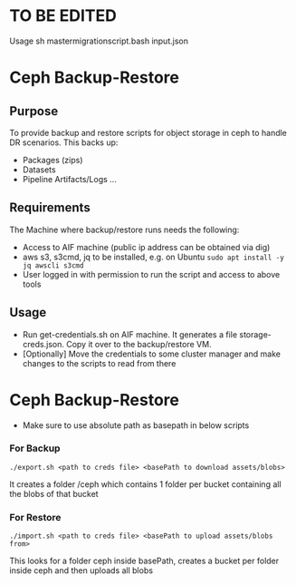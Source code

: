 # TO BE EDITED
Usage sh mastermigrationscript.bash input.json

# Ceph Backup-Restore


## Purpose
To provide backup and restore scripts for object storage in ceph to handle DR scenarios.
This backs up:
* Packages (zips)
* Datasets
* Pipeline Artifacts/Logs
...


## Requirements
The Machine where backup/restore runs needs the following:
* Access to AIF machine (public ip address can be obtained via dig)
* aws s3, s3cmd, jq to be installed, e.g. on Ubuntu ```sudo apt install -y jq awscli s3cmd```
* User logged in with permission to run the script and access to above tools


## Usage
* Run get-credentials.sh on AIF machine. It generates a file storage-creds.json. Copy it over to the backup/restore VM.
* [Optionally] Move the credentials to some cluster manager and make changes to the scripts to read from there
# Ceph Backup-Restore
* Make sure to use absolute path as basepath in below scripts

### For Backup
```
./export.sh <path to creds file> <basePath to download assets/blobs>
```
It creates a folder <basePath>/ceph which contains 1 folder per bucket containing all the blobs of that bucket

### For Restore
```
./import.sh <path to creds file> <basePath to upload assets/blobs from>
```
This looks for a folder ceph inside basePath, creates a bucket per folder inside ceph and then uploads all blobs
